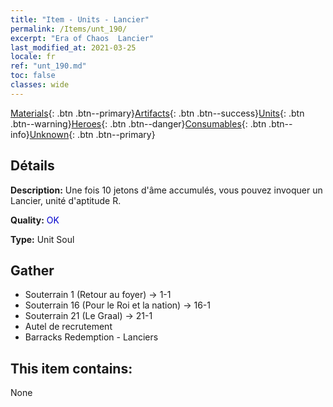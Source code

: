 ```yaml
---
title: "Item - Units - Lancier"
permalink: /Items/unt_190/
excerpt: "Era of Chaos  Lancier"
last_modified_at: 2021-03-25
locale: fr
ref: "unt_190.md"
toc: false
classes: wide
---
```

 [Materials](/fr/Items/){: .btn .btn--primary}[Artifacts](/fr/Items/Artifacts/){: .btn .btn--success}[Units](/fr/Items/Units/){: .btn .btn--warning}[Heroes](/fr/Items/Heroes/){: .btn .btn--danger}[Consumables](/fr/Items/Consumables/){: .btn .btn--info}[Unknown](/fr/Items/Unknown/){: .btn .btn--primary}

## Détails
 **Description:** Une fois 10 jetons d'âme accumulés, vous pouvez invoquer un Lancier, unité d'aptitude R.

 **Quality:** <span style="color: #0000CD">OK</span>

 **Type:** Unit Soul

## Gather

*    Souterrain 1 (Retour au foyer) -> 1-1 
*    Souterrain 16 (Pour le Roi et la nation) -> 16-1 
*    Souterrain 21 (Le Graal) -> 21-1 
*    Autel de recrutement 
*    Barracks Redemption - Lanciers 

## This item contains:

  None

